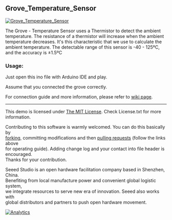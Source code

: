 Grove_Temperature_Sensor
--------------------------------

[![Grove_Temperature_Sensor](http://www.seeedstudio.com/wiki/images/thumb/b/b0/Temperature1.jpg/400px-Temperature1.jpg)](http://www.seeedstudio.com/depot/grove-temperature-sensor-p-774.html?cPath=25_27)

The Grove - Temperature Sensor uses a Thermistor to detect the ambient temperature. The resistance of a thermistor will increase when the ambient temperature decreases. It's this characteristic that we use to calculate the ambient temperature. The detectable range of this sensor is -40 - 125ºC, and the accuracy is ±1.5ºC

### Usage:

Just open this ino file with Arduino IDE and play.

Assume that you connected the grove correctly. 

For connection guide and more information, please refer to [wiki page](http://www.seeedstudio.com/wiki/Grove_-_Temperature_Sensor).

    
----

This demo is licensed under [The MIT License](http://opensource.org/licenses/mit-license.php). Check License.txt for more information.<br>

Contributing to this software is warmly welcomed. You can do this basically by<br>
[forking](https://help.github.com/articles/fork-a-repo), committing modifications and then [pulling requests](https://help.github.com/articles/using-pull-requests) (follow the links above<br>
for operating guide). Adding change log and your contact into file header is encouraged.<br>
Thanks for your contribution.

Seeed Studio is an open hardware facilitation company based in Shenzhen, China. <br>
Benefiting from local manufacture power and convenient global logistic system, <br>
we integrate resources to serve new era of innovation. Seeed also works with <br>
global distributors and partners to push open hardware movement.<br>




[![Analytics](https://ga-beacon.appspot.com/UA-46589105-3/Grove_Temperature_Sensor)](https://github.com/igrigorik/ga-beacon)


